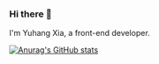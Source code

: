 ### Hi there 👋

I'm Yuhang Xia, a front-end developer.

[![Anurag's GitHub stats](https://github-readme-stats.vercel.app/api?username=michaelyuhe)](https://github.com/anuraghazra/github-readme-stats)
